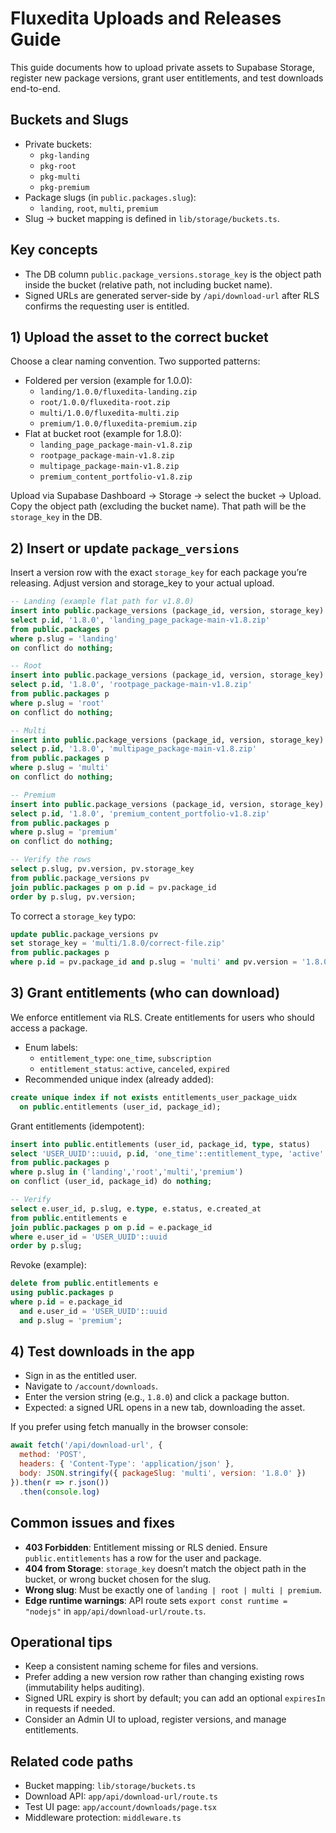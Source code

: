 # Fluxedita Uploads and Releases Guide

This guide documents how to upload private assets to Supabase Storage, register new package versions, grant user entitlements, and test downloads end-to-end.

## Buckets and Slugs

- Private buckets:
  - `pkg-landing`
  - `pkg-root`
  - `pkg-multi`
  - `pkg-premium`
- Package slugs (in `public.packages.slug`):
  - `landing`, `root`, `multi`, `premium`
- Slug → bucket mapping is defined in `lib/storage/buckets.ts`.

## Key concepts

- The DB column `public.package_versions.storage_key` is the object path inside the bucket (relative path, not including bucket name).
- Signed URLs are generated server-side by `/api/download-url` after RLS confirms the requesting user is entitled.

## 1) Upload the asset to the correct bucket

Choose a clear naming convention. Two supported patterns:

- Foldered per version (example for 1.0.0):
  - `landing/1.0.0/fluxedita-landing.zip`
  - `root/1.0.0/fluxedita-root.zip`
  - `multi/1.0.0/fluxedita-multi.zip`
  - `premium/1.0.0/fluxedita-premium.zip`
- Flat at bucket root (example for 1.8.0):
  - `landing_page_package-main-v1.8.zip`
  - `rootpage_package-main-v1.8.zip`
  - `multipage_package-main-v1.8.zip`
  - `premium_content_portfolio-v1.8.zip`

Upload via Supabase Dashboard → Storage → select the bucket → Upload. Copy the object path (excluding the bucket name). That path will be the `storage_key` in the DB.

## 2) Insert or update `package_versions`

Insert a version row with the exact `storage_key` for each package you’re releasing. Adjust version and storage_key to your actual upload.

```sql
-- Landing (example flat path for v1.8.0)
insert into public.package_versions (package_id, version, storage_key)
select p.id, '1.8.0', 'landing_page_package-main-v1.8.zip'
from public.packages p
where p.slug = 'landing'
on conflict do nothing;

-- Root
insert into public.package_versions (package_id, version, storage_key)
select p.id, '1.8.0', 'rootpage_package-main-v1.8.zip'
from public.packages p
where p.slug = 'root'
on conflict do nothing;

-- Multi
insert into public.package_versions (package_id, version, storage_key)
select p.id, '1.8.0', 'multipage_package-main-v1.8.zip'
from public.packages p
where p.slug = 'multi'
on conflict do nothing;

-- Premium
insert into public.package_versions (package_id, version, storage_key)
select p.id, '1.8.0', 'premium_content_portfolio-v1.8.zip'
from public.packages p
where p.slug = 'premium'
on conflict do nothing;

-- Verify the rows
select p.slug, pv.version, pv.storage_key
from public.package_versions pv
join public.packages p on p.id = pv.package_id
order by p.slug, pv.version;
```

To correct a `storage_key` typo:
```sql
update public.package_versions pv
set storage_key = 'multi/1.8.0/correct-file.zip'
from public.packages p
where p.id = pv.package_id and p.slug = 'multi' and pv.version = '1.8.0';
```

## 3) Grant entitlements (who can download)

We enforce entitlement via RLS. Create entitlements for users who should access a package.

- Enum labels:
  - `entitlement_type`: `one_time`, `subscription`
  - `entitlement_status`: `active`, `canceled`, `expired`
- Recommended unique index (already added):
```sql
create unique index if not exists entitlements_user_package_uidx
  on public.entitlements (user_id, package_id);
```

Grant entitlements (idempotent):
```sql
insert into public.entitlements (user_id, package_id, type, status)
select 'USER_UUID'::uuid, p.id, 'one_time'::entitlement_type, 'active'::entitlement_status
from public.packages p
where p.slug in ('landing','root','multi','premium')
on conflict (user_id, package_id) do nothing;

-- Verify
select e.user_id, p.slug, e.type, e.status, e.created_at
from public.entitlements e
join public.packages p on p.id = e.package_id
where e.user_id = 'USER_UUID'::uuid
order by p.slug;
```

Revoke (example):
```sql
delete from public.entitlements e
using public.packages p
where p.id = e.package_id
  and e.user_id = 'USER_UUID'::uuid
  and p.slug = 'premium';
```

## 4) Test downloads in the app

- Sign in as the entitled user.
- Navigate to `/account/downloads`.
- Enter the version string (e.g., `1.8.0`) and click a package button.
- Expected: a signed URL opens in a new tab, downloading the asset.

If you prefer using fetch manually in the browser console:
```js
await fetch('/api/download-url', {
  method: 'POST',
  headers: { 'Content-Type': 'application/json' },
  body: JSON.stringify({ packageSlug: 'multi', version: '1.8.0' })
}).then(r => r.json())
  .then(console.log)
```

## Common issues and fixes

- **403 Forbidden**: Entitlement missing or RLS denied. Ensure `public.entitlements` has a row for the user and package.
- **404 from Storage**: `storage_key` doesn’t match the object path in the bucket, or wrong bucket chosen for the slug.
- **Wrong slug**: Must be exactly one of `landing | root | multi | premium`.
- **Edge runtime warnings**: API route sets `export const runtime = "nodejs"` in `app/api/download-url/route.ts`.

## Operational tips

- Keep a consistent naming scheme for files and versions.
- Prefer adding a new version row rather than changing existing rows (immutability helps auditing).
- Signed URL expiry is short by default; you can add an optional `expiresIn` in requests if needed.
- Consider an Admin UI to upload, register versions, and manage entitlements.

## Related code paths

- Bucket mapping: `lib/storage/buckets.ts`
- Download API: `app/api/download-url/route.ts`
- Test UI page: `app/account/downloads/page.tsx`
- Middleware protection: `middleware.ts`
